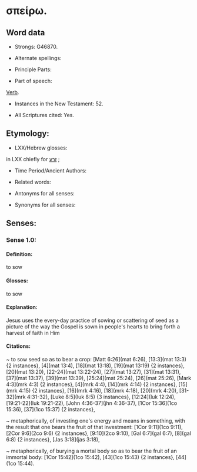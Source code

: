 # σπείρω.

<!-- Status: S2=NeedsReview -->
<!-- Lexica used for edits: BDAG LN FFM BN LSJM MM   -->

## Word data

* Strongs: G46870.

* Alternate spellings:


* Principle Parts: 


* Part of speech: 

[Verb](http://ugg.readthedocs.io/en/latest/verb.html).

* Instances in the New Testament: 52.

* All Scriptures cited: Yes.

## Etymology: 


* LXX/Hebrew glosses: 

in LXX chiefly for [זרע](//en-uhl/H2232) ; 

* Time Period/Ancient Authors: 


* Related words: 

* Antonyms for all senses:

* Synonyms for all senses: 


## Senses: 


### Sense  1.0: 

#### Definition: 

to sow

#### Glosses: 

to sow

#### Explanation: 

Jesus uses the every-day practice of sowing or scattering of seed as a picture of the way the Gospel is sown in people's hearts to bring forth a harvest of faith in Him 

#### Citations: 

~ to sow seed so as to bear a crop: [Matt 6:26](mat 6:26), [13:3](mat 13:3) {2 instances}, [4](mat 13:4), [18](mat 13:18), [19](mat 13:19) {2 instances}, [20](mat 13:20), [22-24](mat 13:22-24), [27](mat 13:27), [31](mat 13:31), [37](mat 13:37), [39](mat 13:39), [25:24](mat 25:24), [26](mat 25:26), [Mark 4:3](mrk 4:3) {2 instances}, [4](mrk 4:4), [14](mrk 4:14) {2 instances}, [15](mrk 4:15) {2 instances}, [16](mrk 4:16), [18](mrk 4:18), [20](mrk 4:20), [31-32](mrk 4:31-32), [Luke 8:5](luk 8:5) {3 instances}, [12:24](luk 12:24), [19:21-22](luk 19:21-22), [John 4:36-37](jhn 4:36-37), [1Cor 15:36](1co 15:36), [37](1co 15:37) {2 instances},

~ metaphorically, of investing one's energy and means in something, with the result that one bears the fruit of that investment: [1Cor 9:11](1co 9:11), [2Cor 9:6](2co 9:6) {2 instances}, [9:10](2co 9:10), [Gal 6:7](gal 6:7), [8](gal 6:8) {2 instances},  [Jas 3:18](jas 3:18),

~ metaphorically, of burying a mortal body so as to bear the fruit of an immortal body:  [1Cor 15:42](1co 15:42), [43](1co 15:43) {2 instances}, [44](1co 15:44).



